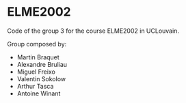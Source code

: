 # ELME2002
Code of the group 3 for the course ELME2002 in UCLouvain.

Group composed by:
- Martin Braquet
- Alexandre Bruliau
- Miguel Freixo
- Valentin Sokolow
- Arthur Tasca
- Antoine Winant
